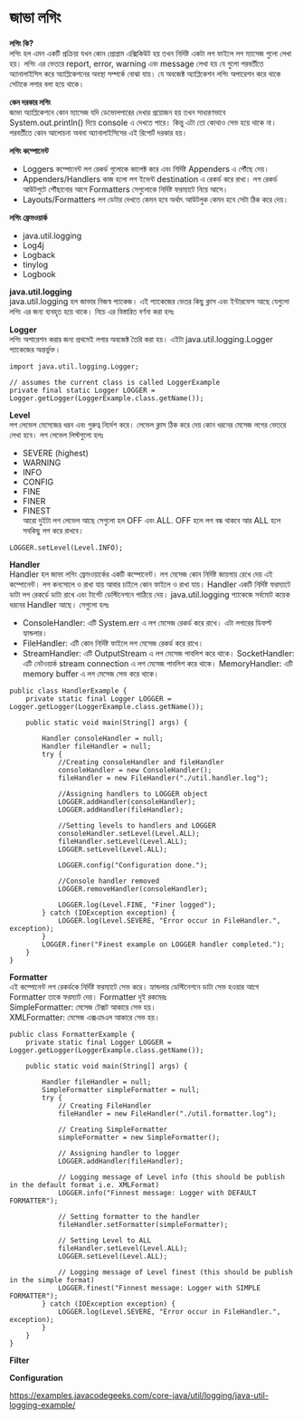 # জাভা লগিং                

**লগিং কি?**               
লগিং হল এমন একটি প্রক্রিয়া যখন কোন প্রোগ্রাম এক্সিকিউট হয় তখন নির্দিষ্ট একটা লগ ফাইলে লগ ম্যাসেজ গুলো লেখা হয়। লগিং এর ভেতরে report, error, warning এবং message লেখা হয় যে গুলো পরবর্তীতে অ্যানালাইসিস করে অ্যাপ্লিকেশনের অবস্থা সম্পর্কে বোঝা যায়। যে অবজেক্ট অ্যাপ্লিকেশন লগিং অপারেশন করে থাকে সেটাকে লগার বলা হয়ে থাকে।              

**কেন দরকার লগিং**                                  
জাভা অ্যাপ্লিকেশনে কোন ম্যাসেজ যদি ডেভোলপারের দেখার প্রয়োজন হয় তখন সাধারণভাবে System.out.println() দিয়ে console এ দেখতে পারে। কিন্তু এটা তো কোথাও সেভ হয়ে থাকে না। পরবর্তীতে কোন আলোচনা অথবা অ্যানালাইসিসের এই রিপোর্ট দরকার হয়।                    

**লগিং কম্পোনেন্ট**    
* Loggers কম্পোনেন্ট লগ রেকর্ড গুলোকে কালেক্ট করে এবং নির্দিষ্ট Appenders এ পৌঁছে দেয়।                          
* Appenders/Handlers কাজ হলো লগ ইভেন্ট destination এ রেকর্ড করে রাখা। লগ রেকর্ড আউটপুটে পৌঁছানোর আগে Formatters সেগুলোকে নির্দিষ্ট ফরম্যাটে নিয়ে আসে।                  
* Layouts/Formatters লগ ডেটার দেখতে কেমন হবে অর্থাৎ আউটলুক কেমন হবে সেটা ঠিক করে দেয়।             

**লগিং ফ্রেমওয়ার্ক**                 
* java.util.logging
* Log4j
* Logback
* tinylog
* Logbook   

**java.util.logging**   
java.util.logging হল জাভার নিজস্ব প্যাকেজ। এই প্যাকেজের ভেতর কিছু ক্লাস এবং ইন্টারফেস আছে যেগুলো লগিং এর জন্য ব্যবহৃত হয়ে থাকে। নিচে এর বিস্তারিত বর্ণনা করা হলঃ              

**Logger**              
লগিং অপারেশন করার জন্য প্রথমেই লগার অবজেক্ট তৈরি করা হয়। এইটা java.util.logging.Logger প্যাকেজের অন্তর্ভুক্ত।       
```
import java.util.logging.Logger;

// assumes the current class is called LoggerExample
private final static Logger LOGGER = Logger.getLogger(LoggerExample.class.getName());
```

**Level**            
লগ লেভেল মেসেজের ধরন এবং গুরুত্ব নির্দেশ করে। লেভেল ক্লাস ঠিক করে দেয় কোন ধরনের মেসেজ লগের ভেতরে লেখা হবে। লগ লেভেল লিস্টগুলো হলঃ                          
* SEVERE (highest)
* WARNING
* INFO
* CONFIG
* FINE
* FINER
* FINEST                     
আরো দুইটা লগ লেভেল আছে সেগুলো হল OFF এবং ALL. OFF হলে লগ বন্ধ থাকবে আর ALL হলে সবকিছু লগ করে রাখবে।                
```
LOGGER.setLevel(Level.INFO);
```

**Handler**  
Handler হল জাভা লগিং ফ্রেমওয়ার্কের একটি কম্পোনেন্ট। লগ মেসেজ কোন নির্দিষ্ট জায়গায় রেখে দেয় এই কম্পোনেন্ট। লগ কনসোলে ও রাখা যায় আবার চাইলে কোন ফাইলে ও রাখা যায়। Handler একটি নির্দিষ্ট ফরম্যাটে ডাটা লগ রেকর্ডে ডাটা রাখে এবং টার্গেট ডেস্টিনেশনে পাঠিয়ে দেয়। java.util.logging প্যাকেজে সর্বমোট কয়েক ধরনের Handler আছে। সেগুলো হলঃ                     
* ConsoleHandler: এটি System.err এ লগ মেসেজ রেকর্ড করে রাখে। এটা লগারের ডিফল্ট হ্যান্ডলার।                  
* FileHandler: এটি কোন নির্দিষ্ট ফাইলে লগ মেসেজ রেকর্ড করে রাখে।
* StreamHandler: এটি OutputStream এ লগ মেসেজ পাবলিশ করে থাকে।
SocketHandler: এটি নেটওয়ার্ক stream connection এ লগ মেসেজ পাবলিশ করে থাকে।
MemoryHandler: এটি memory buffer এ লগ মেসেজ সেভ করে থাকে।                     
```
public class HandlerExample {
    private static final Logger LOGGER = Logger.getLogger(LoggerExample.class.getName());

    public static void main(String[] args) {

        Handler consoleHandler = null;
        Handler fileHandler = null;
        try {
            //Creating consoleHandler and fileHandler
            consoleHandler = new ConsoleHandler();
            fileHandler = new FileHandler("./util.handler.log");

            //Assigning handlers to LOGGER object
            LOGGER.addHandler(consoleHandler);
            LOGGER.addHandler(fileHandler);

            //Setting levels to handlers and LOGGER
            consoleHandler.setLevel(Level.ALL);
            fileHandler.setLevel(Level.ALL);
            LOGGER.setLevel(Level.ALL);

            LOGGER.config("Configuration done.");

            //Console handler removed
            LOGGER.removeHandler(consoleHandler);

            LOGGER.log(Level.FINE, "Finer logged");
        } catch (IOException exception) {
            LOGGER.log(Level.SEVERE, "Error occur in FileHandler.", exception);
        }
        LOGGER.finer("Finest example on LOGGER handler completed.");
    }
}
```

**Formatter**            
এই কম্পোনেন্ট লগ রেকর্ডকে নির্দিষ্ট ফরম্যাটে সেভ করে।  হ্যান্ডলার ডেস্টিনেশনে ডাটা সেভ হওয়ার আগে Formatter তাকে ফরম্যাট দেয়। Formatter দুই রকমেরঃ               
SimpleFormatter: মেসেজ টেক্সট আকারে সেভ হয়।         
XMLFormatter: মেসেজ এক্সএমএল আকারে সেভ হয়।                         
```
public class FormatterExample {
    private static final Logger LOGGER = Logger.getLogger(LoggerExample.class.getName());

    public static void main(String[] args) {

        Handler fileHandler = null;
        SimpleFormatter simpleFormatter = null;
        try {
            // Creating FileHandler
            fileHandler = new FileHandler("./util.formatter.log");

            // Creating SimpleFormatter
            simpleFormatter = new SimpleFormatter();

            // Assigning handler to logger
            LOGGER.addHandler(fileHandler);

            // Logging message of Level info (this should be publish in the default format i.e. XMLFormat)
            LOGGER.info("Finnest message: Logger with DEFAULT FORMATTER");

            // Setting formatter to the handler
            fileHandler.setFormatter(simpleFormatter);

            // Setting Level to ALL
            fileHandler.setLevel(Level.ALL);
            LOGGER.setLevel(Level.ALL);

            // Logging message of Level finest (this should be publish in the simple format)
            LOGGER.finest("Finnest message: Logger with SIMPLE FORMATTER");
        } catch (IOException exception) {
            LOGGER.log(Level.SEVERE, "Error occur in FileHandler.", exception);
        }
    }
}
```

**Filter**               

**Configuration**            

https://examples.javacodegeeks.com/core-java/util/logging/java-util-logging-example/
